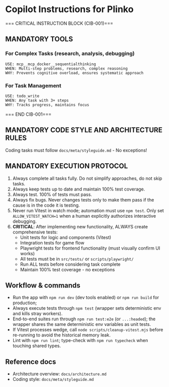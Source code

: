 # Copilot Instructions for Plinko

=== CRITICAL INSTRUCTION BLOCK (CIB-001)===

## MANDATORY TOOLS

### For Complex Tasks (research, analysis, debugging)

```
USE: mcp__mcp_docker__sequentialthinking
WHEN: Multi-step problems, research, complex reasoning
WHY: Prevents cognitive overload, ensures systematic approach
```

### For Task Management

```
USE: todo_write
WHEN: Any task with 3+ steps
WHY: Tracks progress, maintains focus
```

=== END CIB-001===

## MANDATORY CODE STYLE AND ARCHITECTURE RULES

Coding tasks must follow `docs/meta/styleguide.md` - No exceptions!

## MANDATORY EXECUTION PROTOCOL

1. Always complete all tasks fully. Do not simplify approaches, do not skip tasks.
2. Always keep tests up to date and maintain 100% test coverage.
3. Always test. 100% of tests must pass.
4. Always fix bugs. Never changes tests only to make them pass if the cause is in the code it is testing.
5. Never run Vitest in watch mode; automation must use `npm test`. Only set `ALLOW_VITEST_WATCH=1` when a human explicitly authorizes interactive debugging.
6. **CRITICAL**: After implementing new functionality, ALWAYS create comprehensive tests:
   - Unit tests for logic and components (Vitest)
   - Integration tests for game flow
   - Playwright tests for frontend functionality (must visually confirm UI works)
   - All tests must be in `src/tests/` or `scripts/playwright/`
   - Run ALL tests before considering task complete
   - Maintain 100% test coverage - no exceptions

## Workflow & commands

- Run the app with `npm run dev` (dev tools enabled) or `npm run build` for production;
- Always execute tests through `npm test` (wrapper sets deterministic env and kills stray workers).
- End-to-end suites run through `npm run test:e2e` (or `...:headed`); the wrapper shares the same deterministic env variables as unit tests.
- If Vitest processes wedge, call `node scripts/cleanup-vitest.mjs` before re-running to avoid the historical memory leak.
- Lint with `npm run lint`; type-check with `npm run typecheck` when touching shared types.

## Reference docs

- Architecture overview: `docs/architecture.md`
- Coding style: `docs/meta/styleguide.md`
